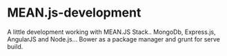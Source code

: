 # MEAN.js-development
A little development working with MEAN.JS Stack..    MongoDb, Express.js, AngularJS and Node.js...   Bower as a package manager and grunt for serve build.
